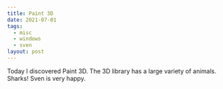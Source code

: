 ```yaml
---
title: Paint 3D
date: 2021-07-01
tags:
  - misc
  - windows
  - sven
layout: post
---
```


Today I discovered Paint 3D. The 3D library has a large variety of animals. Sharks! Sven is very happy.
